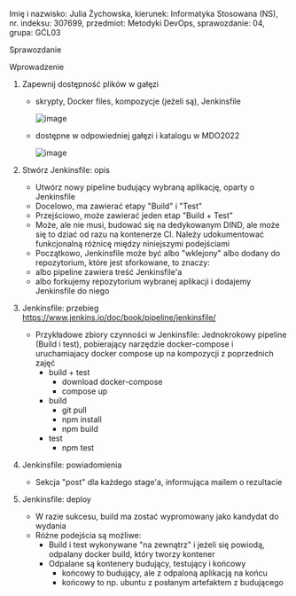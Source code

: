 Imię i nazwisko: Julia Żychowska, kierunek: Informatyka Stosowana (NS), nr. indeksu: 307699, przedmiot: Metodyki DevOps, sprawozdanie: 04, grupa: GĆL03


Sprawozdanie


Wprowadzenie
  1. Zapewnij dostępność plików w gałęzi
      - skrypty, Docker files, kompozycje (jeżeli są), Jenkinsfile
      
        ![image](https://user-images.githubusercontent.com/28841971/147797643-35719f87-060f-4a79-94ce-9ff2202b294d.png)
      
      - dostępne w odpowiedniej gałęzi i katalogu w MDO2022

        ![image](https://user-images.githubusercontent.com/28841971/147797615-a47dcdca-4f0d-4146-8364-bc0657ec0e11.png)
        
   
  2. Stwórz Jenkinsfile: opis
      - Utwórz nowy pipeline budujący wybraną aplikację, oparty o Jenkinsfile
      - Docelowo, ma zawierać etapy "Build" i "Test"
      - Przejściowo, może zawierać jeden etap "Build + Test"
      - Może, ale nie musi, budować się na dedykowanym DIND, ale może się to dziać od razu na kontenerze CI. Należy udokumentować funkcjonalną różnicę między niniejszymi podejściami
      - Początkowo, Jenkinsfile może być albo "wklejony" albo dodany do repozytorium, które jest sforkowane, to znaczy:
      - albo pipeline zawiera treść Jenkinsfile'a
      - albo forkujemy repozytorium wybranej aplikacji i dodajemy Jenkinsfile do niego
  3. Jenkinsfile: przebieg
     https://www.jenkins.io/doc/book/pipeline/jenkinsfile/
      - Przykładowe zbiory czynności w Jenkinsfile: Jednokrokowy pipeline (Build i test), pobierający narzędzie docker-compose i uruchamiajacy docker compose up na kompozycji z poprzednich zajęć
        - build + test
            - download docker-compose
            - compose up
        - build
            - git pull
            - npm install
            - npm build
        - test
            - npm test
  4. Jenkinsfile: powiadomienia
      - Sekcja "post" dla każdego stage'a, informująca mailem o rezultacie
  5. Jenkinsfile: deploy
      - W razie sukcesu, build ma zostać wypromowany jako kandydat do wydania
      - Różne podejścia są możliwe:
        - Build i test wykonywane "na zewnątrz" i jeżeli się powiodą, odpalany docker build, który tworzy kontener
        - Odpalane są kontenery budujący, testujący i końcowy
           - końcowy to budujący, ale z odpaloną aplikacją na końcu
           - końcowy to np. ubuntu z posłanym artefaktem z budującego

